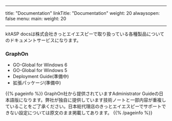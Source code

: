 
---
title: "Documentation"
linkTitle: "Documentation"
weight: 20
alwaysopen: false
menu:
  main:
    weight: 20
    
---

kitASP docsは株式会社きっとエイエスピーで取り扱っている各種製品についてのドキュメントサービスになります。

### GraphOn
* GO-Global for Windows 6
* GO-Global for Windows 5
* Deployment Guide(準備中)
* 拡張パッケージ(準備中)

{{% pageinfo %}}
GraphOn社から提供されていますAdministrator Guideの日本語版になります。弊社が独自に提供しています技術ノートと一部内容が重複していることをご了承ください。日本総代理店のきっとエイエスピーでサポートできない設定については原文のまま掲載してあります。
{{% /pageinfo %}}
